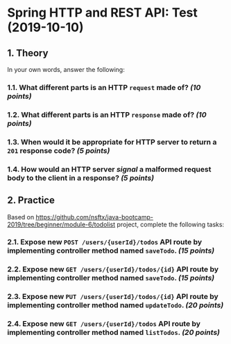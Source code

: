 # Spring HTTP and REST API: Test (2019-10-10)

## 1. Theory

In your own words, answer the following:

### 1.1. What different parts is an HTTP `request` made of? _(10 points)_

### 1.2. What different parts is an HTTP `response` made of? _(10 points)_

### 1.3. When would it be appropriate for HTTP server to return a `201` response code? _(5 points)_

### 1.4. How would an HTTP server _signal_ a malformed request body to the client in a response? _(5 points)_

## 2. Practice

Based on https://github.com/nsftx/java-bootcamp-2019/tree/beginner/module-6/todolist project, complete the following tasks:

### 2.1. Expose new `POST /users/{userId}/todos` API route by implementing controller method named `saveTodo`. _(15 points)_

### 2.2. Expose new `GET /users/{userId}/todos/{id}` API route by implementing controller method named `saveTodo`. _(15 points)_

### 2.3. Expose new `PUT /users/{userId}/todos/{id}` API route by implementing controller method named `updateTodo`. _(20 points)_

### 2.4. Expose new `GET /users/{userId}/todos` API route by implementing controller method named `listTodos`. _(20 points)_

